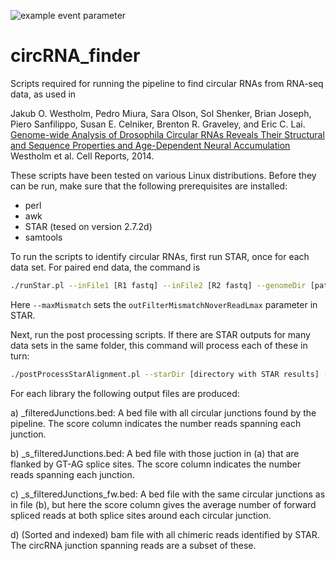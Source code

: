 ![example event parameter](https://github.com/orzechoj/circRNA_finder/actions/workflows/ci.yml/badge.svg?event=push)


circRNA_finder
==============

Scripts required for running the pipeline to find circular RNAs from RNA-seq data, as used in

Jakub O. Westholm, Pedro Miura, Sara Olson, Sol Shenker, Brian Joseph, Piero Sanfilippo, Susan E. Celniker, Brenton R. Graveley, and Eric C. Lai. [Genome-wide Analysis of Drosophila Circular RNAs Reveals Their Structural and Sequence Properties and Age-Dependent Neural Accumulation](https://www.cell.com/cell-reports/abstract/S2211-1247(14)00931-0) Westholm et al. Cell Reports, 2014.


These scripts have been tested on various Linux distributions. Before they can be run, make sure that the following prerequisites are installed:
 - perl
 - awk
 - STAR (tesed on version 2.7.2d)
 - samtools


To run the scripts to identify circular RNAs, first run STAR, once for each data set. For paired end data, the command is

```bash
./runStar.pl --inFile1 [R1 fastq] --inFile2 [R2 fastq] --genomeDir [path to STAR genome] --maxMismatch [max mismatches realtive to read length, default 0.02] --outPrefix [output directory and prefix]
```

Here `--maxMismatch` sets the `outFilterMismatchNoverReadLmax` parameter in STAR.



Next, run the post processing scripts. If there are STAR outputs for many data sets in the same folder, this command will process each of these in turn:

```bash
./postProcessStarAlignment.pl --starDir [directory with STAR results] --minLen [minimum length of circular RNAs] --outDir [output directory]
```

For each library the following output files are produced:

a) <lib name>_filteredJunctions.bed: A bed file with all circular junctions found by the pipeline. The score column indicates the  number reads spanning each junction.

b) <lib name>_s_filteredJunctions.bed: A bed file with those juction in (a) that are flanked by GT-AG splice sites. The score column indicates the  number reads spanning each junction.

c) <lib name>_s_filteredJunctions_fw.bed: A bed file with the same circular junctions as in file (b), but here the score column gives the average number of forward spliced reads at both splice sites around each circular junction.

d) (Sorted and indexed) bam file with all chimeric reads identified by STAR. The circRNA junction spanning reads are a subset of these.
